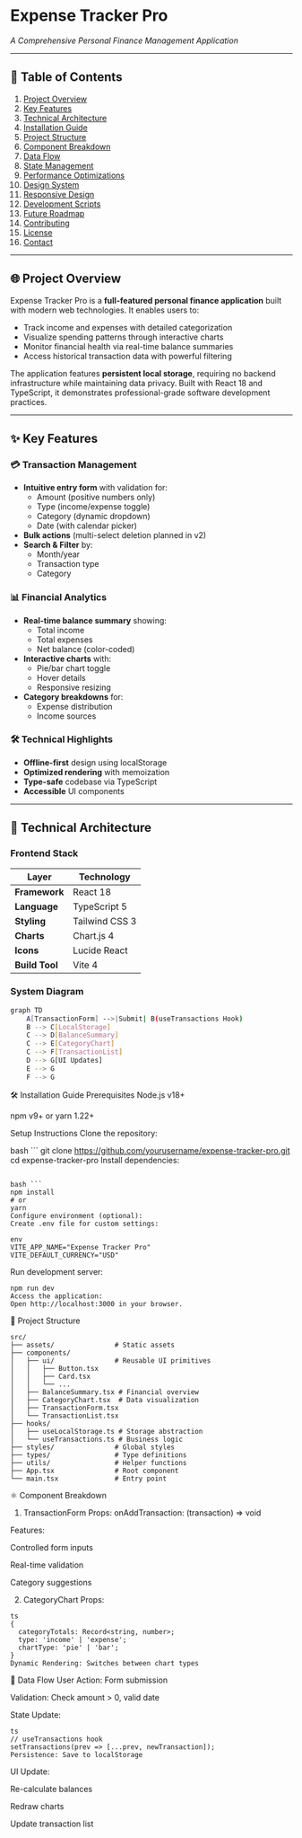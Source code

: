# Expense Tracker Pro  
*A Comprehensive Personal Finance Management Application*  

---

## 📑 Table of Contents  
1. [Project Overview](#-project-overview)  
2. [Key Features](#-key-features)  
3. [Technical Architecture](#-technical-architecture)  
4. [Installation Guide](#-installation-guide)  
5. [Project Structure](#-project-structure)  
6. [Component Breakdown](#-component-breakdown)  
7. [Data Flow](#-data-flow)  
8. [State Management](#-state-management)  
9. [Performance Optimizations](#-performance-optimizations)  
10. [Design System](#-design-system)  
11. [Responsive Design](#-responsive-design)  
12. [Development Scripts](#-development-scripts)  
13. [Future Roadmap](#-future-roadmap)  
14. [Contributing](#-contributing)  
15. [License](#-license)  
16. [Contact](#-contact)  

---

## 🌐 Project Overview  
Expense Tracker Pro is a **full-featured personal finance application** built with modern web technologies. It enables users to:  

- Track income and expenses with detailed categorization  
- Visualize spending patterns through interactive charts  
- Monitor financial health via real-time balance summaries  
- Access historical transaction data with powerful filtering  

The application features **persistent local storage**, requiring no backend infrastructure while maintaining data privacy. Built with React 18 and TypeScript, it demonstrates professional-grade software development practices.

---

## ✨ Key Features  

### 💳 Transaction Management  
- **Intuitive entry form** with validation for:  
  - Amount (positive numbers only)  
  - Type (income/expense toggle)  
  - Category (dynamic dropdown)  
  - Date (with calendar picker)  
- **Bulk actions** (multi-select deletion planned in v2)  
- **Search & Filter** by:  
  - Month/year  
  - Transaction type  
  - Category  

### 📊 Financial Analytics  
- **Real-time balance summary** showing:  
  - Total income  
  - Total expenses  
  - Net balance (color-coded)  
- **Interactive charts** with:  
  - Pie/bar chart toggle  
  - Hover details  
  - Responsive resizing  
- **Category breakdowns** for:  
  - Expense distribution  
  - Income sources  

### 🛠️ Technical Highlights  
- **Offline-first** design using localStorage  
- **Optimized rendering** with memoization  
- **Type-safe** codebase via TypeScript  
- **Accessible** UI components  

---

## 🧱 Technical Architecture  

### Frontend Stack  
| Layer          | Technology           |
|----------------|----------------------|
| **Framework**  | React 18             |
| **Language**   | TypeScript 5         |
| **Styling**    | Tailwind CSS 3       |
| **Charts**     | Chart.js 4           |
| **Icons**      | Lucide React         |
| **Build Tool** | Vite 4               |

### System Diagram  
```bash
graph TD
    A[TransactionForm] -->|Submit| B(useTransactions Hook)
    B --> C[LocalStorage]
    C --> D[BalanceSummary]
    C --> E[CategoryChart]
    C --> F[TransactionList]
    D --> G[UI Updates]
    E --> G
    F --> G
```
🛠️ Installation Guide
Prerequisites
Node.js v18+

npm v9+ or yarn 1.22+

Setup Instructions
Clone the repository:

bash ```
git clone https://github.com/yourusername/expense-tracker-pro.git
cd expense-tracker-pro
Install dependencies:
```

bash ```
npm install
# or
yarn
Configure environment (optional):
Create .env file for custom settings:

env
VITE_APP_NAME="Expense Tracker Pro"
VITE_DEFAULT_CURRENCY="USD"
```
Run development server:

```
npm run dev
Access the application:
Open http://localhost:3000 in your browser.
```

📂 Project Structure
```
src/
├── assets/               # Static assets
├── components/
│   ├── ui/               # Reusable UI primitives
│   │   ├── Button.tsx
│   │   ├── Card.tsx
│   │   └── ...
│   ├── BalanceSummary.tsx # Financial overview
│   ├── CategoryChart.tsx  # Data visualization
│   ├── TransactionForm.tsx
│   └── TransactionList.tsx
├── hooks/
│   ├── useLocalStorage.ts # Storage abstraction
│   └── useTransactions.ts # Business logic
├── styles/               # Global styles
├── types/                # Type definitions
├── utils/                # Helper functions
├── App.tsx               # Root component
└── main.tsx              # Entry point
```

⚛️ Component Breakdown
1. TransactionForm
Props: onAddTransaction: (transaction) => void

Features:

Controlled form inputs

Real-time validation

Category suggestions

2. CategoryChart
Props:
```
ts
{
  categoryTotals: Record<string, number>;
  type: 'income' | 'expense';
  chartType: 'pie' | 'bar';
}
Dynamic Rendering: Switches between chart types
```
🔁 Data Flow
User Action: Form submission

Validation: Check amount > 0, valid date

State Update:
```
ts
// useTransactions hook
setTransactions(prev => [...prev, newTransaction]);
Persistence: Save to localStorage
```
UI Update:

Re-calculate balances

Redraw charts

Update transaction list
